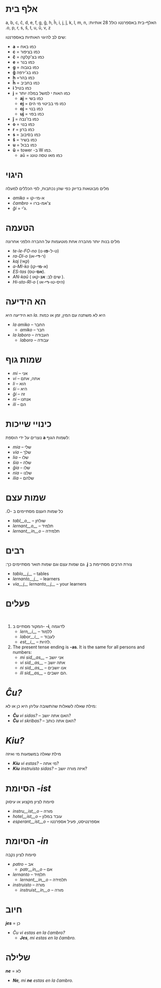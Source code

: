 # אלף בית
&#x202b;
האלף-בית באספרנטו כולל 28 אותיות: a, b, c, ĉ, d, e, f, g, ĝ, h, ĥ, i, j, ĵ, k, l, m, n, o, p, r, s, ŝ, t, u, ŭ, v, z.

שים לב להיגוי האותיות באספרנטו:

- __a__ = כמו באח
- __c__ = כמו בציפור
- __ĉ__ = כמו בצ'קלקה
- __e__ = כמו בנר
- __g__ = כמו בגבוה
- __ĝ__ כמו בג'ירפה
- __h__ =כמו בהר
- __ĥ__ = כמו בחביב
- __i__ כמו בטיל
- __j__ = כמו האות י למשל במלה יותר
	- __aj__ = כמו בשי
	- __ej__ = כמו מי בביטוי מי הים
	- __oj__ = כמו בנוי
	- __uj__ = כמו בפוי
- __ĵ__ = כמו בז'נבה
- __o__ = כמו בנוי
- __r__ = כמו ברון
- __s__ = כמו בסיבוב
- __ŝ__ = כמו בשיר
- __u__ = כמו בבול
- __ŭ__ =  tower -ב W כמו.
	- aŭ = כמו מאו טסה טונג
	


# היגוי

מלים מבוטאות בדיוק כפי שהן נכתבות, לפי הכללים למעלה

- *amiko* = א-מי-קו
- *ĉambro* = צ'אמ-ברו
- *ĝi* = ג'י.

# הטעמה

מלים בנות יותר מהברה אחת מוטעמות על ההברה הלפני אחרונה

- *te-le-FO-no* (ט-ל-**פו**-נו)
- *ra-DI-o* (ר-**די**-או)
- *kaj* (קאי)
- *a-MI-ko* (א-**מי**-קו)
- *ES-tas* (**אס**-טס).
- *AN-kaŭ* ( שים לב:  **אנ**-קאו ).
- *Hi-sto-RI-o* ( היס-טו-**רי**-או)

# הא הידיעה
הא הידיעה היא *la*. 
היא לא משתנה עם המין, זמן או כמות

- *la amiko* – החבר
  - *amiko* – חבר
- *la laboro* – העבודה
  - *laboro* – עבודה

# שמות גוף

- *mi* – אני
- *vi* – אתה, אתם
- *li* – הוא
- *ŝi* – היא
- *ĝi* – זה
- *ni* – אנחנו
- *ili* – הם

# כינויי שייכות
נוצרים על ידי הוספת __a__ לשמות הגוף:

- *mia* – שלי
- *via* – שלך
- *lia* – שלו
- *ŝia* – שלה
- *ĝia* – שלו
- *nia* – שלנו
- *ilia* – שלהם

# שמות עצם
&#x202b;
כל שמות העצם מסתיימים ב -O.

- *tabl__o__* – שולחן
- *lernant__o__* – תלמיד
- *lernant__in__o* – תלמידה

# רבים
&#x202b;
צורת הרבים מסתיימת ב __j__. גם שמות עצם וגם שמות תואר מסתיימים כך:

- *tablo__j__* – tables
- *lernanto__j__* – learners
- *via__j__ lernanto__j__* – your learners

# פעלים
&#x202b;
1. המקור מסתיים ב- __-i__, לדוגמה
   - *lern__i__* – ללמוד
   - *labor__i__* – לעבוד
   - *est__i__* – להיות.
2. The present tense ending is __-as__. It is the same for all persons and numbers:
   - *mi sid__as__* – אני יושב
   - *vi sid__as__* – אתה יושב
   - *ni sid__as__* – אנו יושבים
   - *ili sid__as__* – הם יושבים.

# *Ĉu?*

מילת שאלה לשאלות שהתשובה עליהן היא כן או לא:

- *__Ĉu__ vi sidas?* – האם אתה יושב?
- *__Ĉu__ vi skribas?* – האם אתה כותב?

# *Kiu?*

מילת שאלה במשמעות מי ואיזה

- *__Kiu__ vi estas?* – מי אתה?
- *__Kiu__ instruisto sidas?* – איזה מורה יושב?


# הסיומת *-ist*

סיומת לציון מקצוע או עיסוק

- *instru__ist__o* – מורה
- *hotel__ist__o* – עובד במלון
- *esperant__ist__o* – אספרנטיסט, פעיל אספרנטו


# הסיומת *-in*

סיומת לציון נקבה

- *patro* – אב
    - *patr__in__o* – אם
- *lernanto* – תלמיד
    - *lernant__in__o* – תלמידה
- *instruisto* – מורה
    - *instruist__in__o* – מורה

# חיוב

*__jes__* = כן

- *Ĉu vi estas en la ĉambro?* 
  - *__Jes__, mi estas en la ĉambro.* 

# שלילה

*__ne__* = לא

- *__Ne__, mi __ne__ estas en la ĉambro.* 
